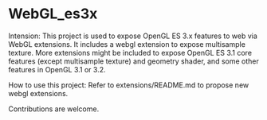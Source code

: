# WebGL_es3x

Intension:
This project is used to expose OpenGL ES 3.x features to web via WebGL
extensions. It includes a webgl extension to expose multisample texture.
More extensions might be included to expose OpenGL ES 3.1 core features
(except multisample texture) and geometry shader, and some other features
in OpenGL 3.1 or 3.2.

How to use this project:
Refer to extensions/README.md to propose new webgl extensions.

Contributions are welcome.
